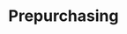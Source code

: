 ---
layout: article
title:  "Prepurchasing"
description: "PrePurchasing allows camps staff and faculty to submit, process, track and repot on any type of order request, including KFS, MyTravel, DPO/DRO/PR, and other campus services. Vert popular program that has processed hundreds of millions of dollars in orders to date."
current-url: "https://prepurchasing.ucdavis.edu/"
audience: "Staff and Faculty"
Launched: Jan 2018
tags:
  - Static Site - Jekyll

---
